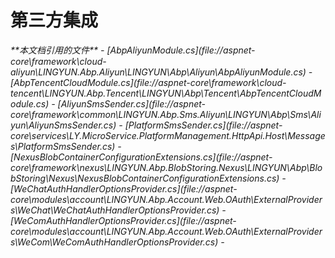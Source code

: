 
# 第三方集成

<cite>
**本文档引用的文件**  
- [AbpAliyunModule.cs](file://aspnet-core\framework\cloud-aliyun\LINGYUN.Abp.Aliyun\LINGYUN\Abp\Aliyun\AbpAliyunModule.cs)
- [AbpTencentCloudModule.cs](file://aspnet-core\framework\cloud-tencent\LINGYUN.Abp.Tencent\LINGYUN\Abp\Tencent\AbpTencentCloudModule.cs)
- [AliyunSmsSender.cs](file://aspnet-core\framework\common\LINGYUN.Abp.Sms.Aliyun\LINGYUN\Abp\Sms\Aliyun\AliyunSmsSender.cs)
- [PlatformSmsSender.cs](file://aspnet-core\services\LY.MicroService.PlatformManagement.HttpApi.Host\Messages\PlatformSmsSender.cs)
- [NexusBlobContainerConfigurationExtensions.cs](file://aspnet-core\framework\nexus\LINGYUN.Abp.BlobStoring.Nexus\LINGYUN\Abp\BlobStoring\Nexus\NexusBlobContainerConfigurationExtensions.cs)
- [WeChatAuthHandlerOptionsProvider.cs](file://aspnet-core\modules\account\LINGYUN.Abp.Account.Web.OAuth\ExternalProviders\WeChat\WeChatAuthHandlerOptionsProvider.cs)
- [WeComAuthHandlerOptionsProvider.cs](file://aspnet-core\modules\account\LINGYUN.Abp.Account.Web.OAuth\ExternalProviders\WeCom\WeComAuthHandlerOptionsProvider.cs)
-